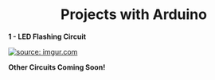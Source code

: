<div align="center">

# Projects with Arduino

</div>

**1 - LED Flashing Circuit**

<a href="https://imgur.com/2am0LxR"><img src="https://i.imgur.com/2am0LxR.png" title="source: imgur.com" /></a>

**Other Circuits Coming Soon!**
